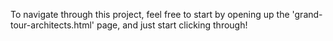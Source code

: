 To navigate through this project, feel free to start by opening up the 'grand-tour-architects.html' page, and just start clicking through!